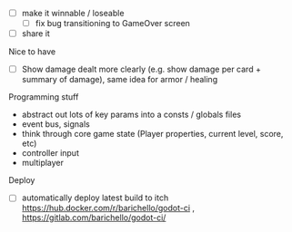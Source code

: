 - [ ] make it winnable / loseable
  - [ ] fix bug transitioning to GameOver screen
- [ ] share it

Nice to have

- [ ] Show damage dealt more clearly (e.g. show damage per card + summary of damage), same idea for armor / healing

Programming stuff

- abstract out lots of key params into a consts / globals files
- event bus, signals
- think through core game state (Player properties, current level, score, etc)
- controller input
- multiplayer

Deploy

- [ ] automatically deploy latest build to itch  https://hub.docker.com/r/barichello/godot-ci , https://gitlab.com/barichello/godot-ci/

